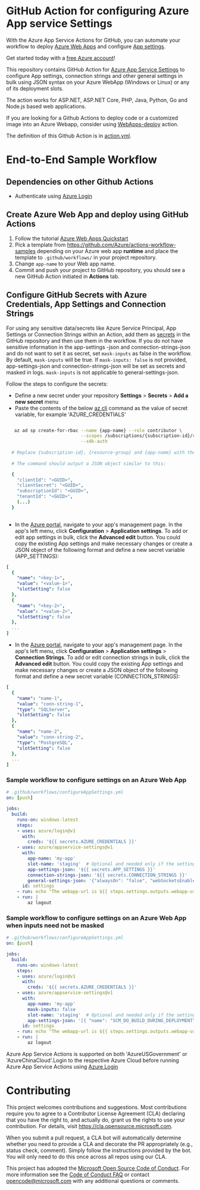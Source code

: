 # GitHub Action for configuring Azure App service Settings

With the Azure App Service Actions for GitHub, you can automate your workflow to deploy [Azure Web Apps](https://azure.microsoft.com/en-us/services/app-service/web/) and configure [App settings](https://docs.microsoft.com/en-us/azure/app-service/configure-common).

Get started today with a [free Azure account](https://azure.com/free/open-source)!

This repository contains GitHub Action for [Azure App Service Settings](https://github.com/Azure/appservice-settings) to configure App settings, connection strings and other general settings in bulk using JSON syntax on your Azure WebApp (Windows or Linux) or any of its deployment slots. 

The action works for ASP.NET, ASP.NET Core, PHP, Java, Python, Go and Node.js based web applications.

If you are looking for a Github Actions to deploy code or a customized image into an Azure Webapp, consider using [WebApps-deploy](https://github.com/Azure/webapps-deploy) action.

The definition of this Github Action is in [action.yml](https://github.com/Azure/appservice-settings/blob/master/action.yml).

# End-to-End Sample Workflow

## Dependencies on other Github Actions

* Authenticate using [Azure Login](https://github.com/Azure/login)

## Create Azure Web App and deploy using GitHub Actions
1. Follow the tutorial [Azure Web Apps Quickstart](https://docs.microsoft.com/en-us/azure/app-service/overview#next-steps)
2. Pick a template from https://github.com/Azure/actions-workflow-samples depending on your Azure web app **runtime** and place the template to `.github/workflows/` in your project repository.
3. Change `app-name` to your Web app name.
4. Commit and push your project to GitHub repository, you should see a new GitHub Action initiated in **Actions** tab.

## Configure GitHub Secrets with Azure Credentials, App Settings and Connection Strings
For using any sensitive data/secrets like Azure Service Principal, App Settings or Connection Strings within an Action, add them as [secrets](https://help.github.com/en/articles/virtual-environments-for-github-actions#creating-and-using-secrets-encrypted-variables) in the GitHub repository and then use them in the workflow. If you do not have sensitive information in the app-settings -json and connection-strings-json and do not want to set it as secret, set `mask-inputs` as false in the workflow. By default, `mask-inputs` will be true. If `mask-inputs: false` is not provided, app-settings-json and connection-strings-json will be set as secrets and masked in logs. `mask-inputs` is not applicable to general-settings-json.

Follow the steps to configure the secrets:
  * Define a new secret under your repository **Settings** > **Secrets** > **Add a new secret** menu
  * Paste the contents of the below [az cli](https://docs.microsoft.com/en-us/cli/azure/?view=azure-cli-latest) command as the value of secret variable, for example 'AZURE_CREDENTIALS'
```bash  

   az ad sp create-for-rbac --name {app-name} --role contributor \
                            --scopes /subscriptions/{subscription-id}/resourceGroups/{resource-group} \
                            --sdk-auth
                            
  # Replace {subscription-id}, {resource-group} and {app-name} with the subscription, resource group and name of the WebApp
  
  # The command should output a JSON object similar to this:

  {
    "clientId": "<GUID>",
    "clientSecret": "<GUID>",
    "subscriptionId": "<GUID>",
    "tenantId": "<GUID>",
    (...)
  }
  
```
* In the [Azure portal](https://portal.azure.com/), navigate to your app's management page. In the app's left menu, click **Configuration** > **Application settings**. To add or edit app settings in bulk, click the **Advanced edit** button.
You could copy the existing App settings and make necessary changes or create a JSON object of the following format and define a new secret variable (APP_SETTINGS):
```yaml
[
  {
    "name": "<key-1>",
    "value": "<value-1>",
    "slotSetting": false
  },
  {
    "name": "<key-2>",
    "value": "<value-2>",
    "slotSetting": false
  },
  ...
]
 ```
* In the [Azure portal](https://portal.azure.com/), navigate to your app's management page. In the app's left menu, click **Configuration** > **Application settings** > **Connection Strings**. To add or edit connection strings in bulk, click the **Advanced edit** button.
You could copy the existing App settings and make necessary changes or create a JSON object of the following format and define a new secret variable (CONNECTION_STRINGS):
```yaml
[
  {
    "name": "name-1",
    "value": "conn-string-1",
    "type": "SQLServer",
    "slotSetting": false
  },
  {
    "name": "name-2",
    "value": "conn-string-2",
    "type": "PostgreSQL",
    "slotSetting": false
  },
  ...
]
 ```
 
### Sample workflow to configure settings on an Azure Web App

```yaml
# .github/workflows/configureAppSettings.yml
on: [push]

jobs:
  build:
    runs-on: windows-latest
    steps:
    - uses: azure/login@v1
      with:
        creds: '${{ secrets.AZURE_CREDENTIALS }}'
    - uses: azure/appservice-settings@v1
      with:
        app-name: 'my-app'
        slot-name: 'staging'  # Optional and needed only if the settings have to be configured on the specific deployment slot
        app-settings-json: '${{ secrets.APP_SETTINGS }}' 
        connection-strings-json: '${{ secrets.CONNECTION_STRINGS }}'
        general-settings-json: '{"alwaysOn": "false", "webSocketsEnabled": "true"}' #'General configuration settings as Key Value pairs'
      id: settings
    - run: echo "The webapp-url is ${{ steps.settings.outputs.webapp-url }}"
    - run: |
        az logout
 ```

### Sample workflow to configure settings on an Azure Web App when inputs need not be masked
```yaml
# .github/workflows/configureAppSettings.yml
on: [push]

jobs:
  build:
    runs-on: windows-latest
    steps:
    - uses: azure/login@v1
      with:
        creds: '${{ secrets.AZURE_CREDENTIALS }}'
    - uses: azure/appservice-settings@v1
      with:
        app-name: 'my-app'
        mask-inputs: false
        slot-name: 'staging'  # Optional and needed only if the settings have to be configured on the specific deployment slot
        app-settings-json: '[{ "name": "SCM_DO_BUILD_DURING_DEPLOYMENT", "value": "1", "slotSetting": false }]'
      id: settings
    - run: echo "The webapp-url is ${{ steps.settings.outputs.webapp-url }}"
    - run: |
        az logout
 ```

Azure App Service Actions is supported on both 'AzureUSGovernment' or 'AzureChinaCloud'.Login to the respective Azure Cloud before running  Azure App Service Actions using [Azure Login](https://github.com/Azure/login)

# Contributing

This project welcomes contributions and suggestions.  Most contributions require you to agree to a
Contributor License Agreement (CLA) declaring that you have the right to, and actually do, grant us
the rights to use your contribution. For details, visit https://cla.opensource.microsoft.com.

When you submit a pull request, a CLA bot will automatically determine whether you need to provide
a CLA and decorate the PR appropriately (e.g., status check, comment). Simply follow the instructions
provided by the bot. You will only need to do this once across all repos using our CLA.

This project has adopted the [Microsoft Open Source Code of Conduct](https://opensource.microsoft.com/codeofconduct/).
For more information see the [Code of Conduct FAQ](https://opensource.microsoft.com/codeofconduct/faq/) or
contact [opencode@microsoft.com](mailto:opencode@microsoft.com) with any additional questions or comments.
